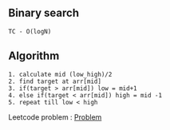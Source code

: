## Binary search 

`TC - O(logN)`

## Algorithm
```
1. calculate mid (low_high)/2
2. find target at arr[mid]
3. if(target > arr[mid]) low = mid+1
4. else if(target < arr[mid]) high = mid -1
5. repeat till low < high
```
Leetcode problem : 
[Problem](https://leetcode.com/problems/binary-search/)